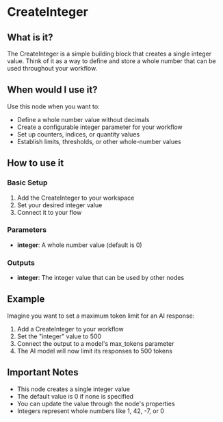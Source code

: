 # CreateInteger

## What is it?

The CreateInteger is a simple building block that creates a single integer value. Think of it as a way to define and store a whole number that can be used throughout your workflow.

## When would I use it?

Use this node when you want to:

- Define a whole number value without decimals
- Create a configurable integer parameter for your workflow
- Set up counters, indices, or quantity values
- Establish limits, thresholds, or other whole-number values

## How to use it

### Basic Setup

1. Add the CreateInteger to your workspace
1. Set your desired integer value
1. Connect it to your flow

### Parameters

- **integer**: A whole number value (default is 0)

### Outputs

- **integer**: The integer value that can be used by other nodes

## Example

Imagine you want to set a maximum token limit for an AI response:

1. Add a CreateInteger to your workflow
1. Set the "integer" value to 500
1. Connect the output to a model's max_tokens parameter
1. The AI model will now limit its responses to 500 tokens

## Important Notes

- This node creates a single integer value
- The default value is 0 if none is specified
- You can update the value through the node's properties
- Integers represent whole numbers like 1, 42, -7, or 0
